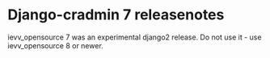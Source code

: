 Django-cradmin 7 releasenotes
=============================

ievv_opensource 7 was an experimental django2 release. Do not use it - use ievv_opensource 8 or newer.
